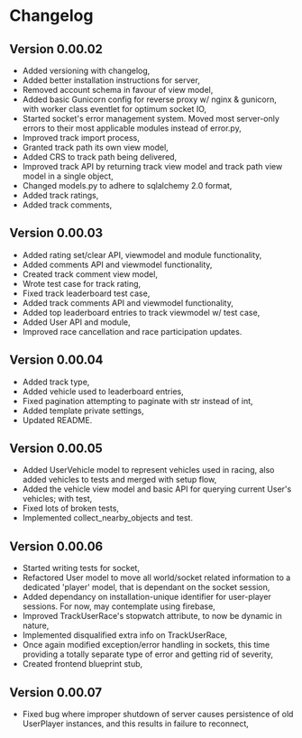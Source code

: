 # Changelog

## Version 0.00.02
* Added versioning with changelog,
* Added better installation instructions for server,
* Removed account schema in favour of view model,
* Added basic Gunicorn config for reverse proxy w/ nginx & gunicorn, with worker class eventlet for optimum socket IO,
* Started socket's error management system. Moved most server-only errors to their most applicable modules instead of error.py,
* Improved track import process,
* Granted track path its own view model,
* Added CRS to track path being delivered,
* Improved track API by returning track view model and track path view model in a single object,
* Changed models.py to adhere to sqlalchemy 2.0 format,
* Added track ratings,
* Added track comments,

## Version 0.00.03
* Added rating set/clear API, viewmodel and module functionality,
* Added comments API and viewmodel functionality,
* Created track comment view model,
* Wrote test case for track rating,
* Fixed track leaderboard test case,
* Added track comments API and viewmodel functionality,
* Added top leaderboard entries to track viewmodel w/ test case,
* Added User API and module,
* Improved race cancellation and race participation updates.

## Version 0.00.04
* Added track type,
* Added vehicle used to leaderboard entries,
* Fixed pagination attempting to paginate with str instead of int,
* Added template private settings,
* Updated README.

## Version 0.00.05
* Added UserVehicle model to represent vehicles used in racing, also added vehicles to tests and merged with setup flow,
* Added the vehicle view model and basic API for querying current User's vehicles; with test,
* Fixed lots of broken tests,
* Implemented collect_nearby_objects and test.

## Version 0.00.06
* Started writing tests for socket,
* Refactored User model to move all world/socket related information to a dedicated 'player' model, that is dependant on the socket session,
* Added dependancy on installation-unique identifier for user-player sessions. For now, may contemplate using firebase,
* Improved TrackUserRace's stopwatch attribute, to now be dynamic in nature,
* Implemented disqualified extra info on TrackUserRace,
* Once again modified exception/error handling in sockets, this time providing a totally separate type of error and getting rid of severity,
* Created frontend blueprint stub,

## Version 0.00.07
* Fixed bug where improper shutdown of server causes persistence of old UserPlayer instances, and this results in failure to reconnect,